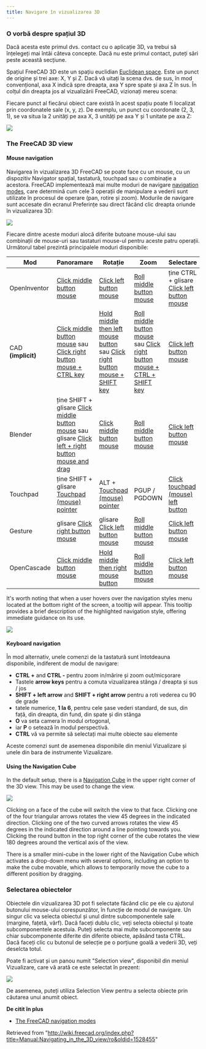 ```yaml
---
title: Navigare în vizualizarea 3D
---
```


### O vorbă despre spațiul 3D

Dacă acesta este primul dvs. contact cu o aplicație 3D, va trebui să înțelegeți mai întâi câteva concepte. Dacă nu este primul contact, puteți sări peste această secțiune.

Spațiul FreeCAD 3D este un spațiu euclidian
[Euclidean space](https://en.wikipedia.org/wiki/Euclidean_space). Este un punct de origine și trei axe: X, Y și Z. Dacă vă uitați la scena dvs. de sus, în mod convențional, axa X indică spre dreapta, axa Y spre spate și axa Z în sus. În colțul din dreapta jos al vizualizării FreeCAD, vizionați mereu scena:

Fiecare punct al fiecărui obiect care există în acest spațiu poate fi localizat prin coordonatele sale (x, y, z). De exemplu, un punct cu coordonate (2, 3, 1), se va situa la 2 unități pe axa X, 3 unități pe axa Y și 1 unitate pe axa Z:

![](/images/3dspace_coordinates.jpg)

### The FreeCAD 3D view

#### Mouse navigation

Navigarea în vizualizarea 3D FreeCAD se poate face cu un mouse, cu un dispozitiv Navigator spațial, tastatură, touchpad sau o combinație a acestora. FreeCAD implementează mai multe moduri de navigare
[navigation modes](http://www.freecadweb.org/wiki/index.php?title=Mouse_Model), care determină cum cele 3 operații de manipulare a vederii sunt utilizate în procesul de operare (pan, rotire și zoom). Modurile de navigare sunt accesate din ecranul Preferințe sau direct făcând clic dreapta oriunde în vizualizarea 3D:

![](/images/FreeCAD_022_NavigationMethod.png)

Fiecare dintre aceste moduri alocă diferite butoane mouse-ului sau combinații de mouse-uri sau tastaturi mouse-ul pentru aceste patru operații. Următorul tabel prezintă principalele moduri disponibile:

| Mod                | Panoramare                                                                                                                                                                                                                     | Rotație                                                                                                                                                                                                           | Zoom                                                                                                                                                                                                         | Selectare                                                                                            |
| ------------------ | ------------------------------------------------------------------------------------------------------------------------------------------------------------------------------------------------------------------------------ | ----------------------------------------------------------------------------------------------------------------------------------------------------------------------------------------------------------------- | ------------------------------------------------------------------------------------------------------------------------------------------------------------------------------------------------------------ | ---------------------------------------------------------------------------------------------------- |
| OpenInventor       | [Click middle button mouse](/File:Pan-mouse.svg "Click middle button mouse")                                                                                                                                                   | [Click left button mouse](/File:Select-mouse.svg "Click left button mouse")                                                                                                                                       | [Roll middle button mouse](/File:Zoom-mouse.svg "Roll middle button mouse")                                                                                                                                  | ține CTRL + glisare [Click left button mouse](/File:Select-mouse.svg "Click left button mouse")      |
| CAD **(implicit)** | [Click middle button mouse](/File:Pan-mouse.svg "Click middle button mouse") sau [Click right button mouse + CTRL key](/File:Pan-mouse-CTRL.svg "Click right button mouse + CTRL key")                                         | [Hold middle then left mouse button](/File:Rotate-mouse.svg "Hold middle then left mouse button") sau [Click right button mouse + SHIFT key](/File:Rotate-mouse-SHIFT.svg "Click right button mouse + SHIFT key") | [Roll middle button mouse](/File:Zoom-mouse.svg "Roll middle button mouse") sau [Click right button mouse + CTRL + SHIFT key](/File:Zoom-mouse-CTRL-SHIFT.svg "Click right button mouse + CTRL + SHIFT key") | [Click left button mouse](/File:Select-mouse.svg "Click left button mouse")                          |
| Blender            | ține SHIFT + glisare [Click middle button mouse](/File:Pan-mouse.svg "Click middle button mouse") sau glisare [Click left + right button mouse and drag](/File:Mouse_LMB%2BRMB.svg "Click left + right button mouse and drag") | [Click middle button mouse](/File:Pan-mouse.svg "Click middle button mouse")                                                                                                                                      | [Roll middle button mouse](/File:Zoom-mouse.svg "Roll middle button mouse")                                                                                                                                  | [Click left button mouse](/File:Select-mouse.svg "Click left button mouse")                          |
| Touchpad           | ține SHIFT + glisare [Touchpad (mouse) pointer](/File:Touchpad.png "Touchpad (mouse) pointer")                                                                                                                                 | ALT + [Touchpad (mouse) pointer](/File:Touchpad.png "Touchpad (mouse) pointer")                                                                                                                                   | PGUP / PGDOWN                                                                                                                                                                                                | [Click touchpad (mouse) left button](/File:Select-touchpad.png "Click touchpad (mouse) left button") |
| Gesture            | glisare [Click right button mouse](/File:Pan-mouse-Ctrl.svg "Click right button mouse")                                                                                                                                        | glisare [Click left button mouse](/File:Select-mouse.svg "Click left button mouse")                                                                                                                               | [Roll middle button mouse](/File:Zoom-mouse.svg "Roll middle button mouse")                                                                                                                                  | [Click left button mouse](/File:Select-mouse.svg "Click left button mouse")                          |
| OpenCascade        | [Click middle button mouse](/File:Pan-mouse.svg "Click middle button mouse")                                                                                                                                                   | [Hold middle then right mouse button](/File:Rotate-mouse-MMB%2BRMB.svg "Hold middle then right mouse button")                                                                                                     | [Roll middle button mouse](/File:Zoom-mouse.svg "Roll middle button mouse")                                                                                                                                  | [Click left button mouse](/File:Select-mouse.svg "Click left button mouse")                          |

It's worth noting that when a user hovers over the navigation styles menu located at the bottom right of the screen, a tooltip will appear. This tooltip provides a brief description of the highlighted navigation style, offering immediate guidance on its use.

![](/images/FreeCAD_022_NavigationHover.png)

#### Keyboard navigation

În mod alternativ, unele comenzi de la tastatură sunt întotdeauna disponibile, indiferent de modul de navigare:

- **CTRL +** and **CTRL -** pentru zoom in/mărire și zoom out/micșorare
- Tastele **arrow keys** pentru a comuta vizualizarea stânga / dreapta și sus / jos
- **SHIFT + left arrow** and **SHIFT + right arrow** pentru a roti vederea cu 90 de grade
- tatele numerice, **1 la 6**, pentru cele șase vederi standard, de sus, din față, din dreapta, din fund, din spate și din stânga
- **O** va seta camera în modul ortogonal,
- iar **P** o setează în modul perspectivă.
- **CTRL** vă va permite să selectați mai multe obiecte sau elemente

Aceste comenzi sunt de asemenea disponibile din meniul Vizualizare și unele din bara de instrumente Vizualizare.

#### Using the Navigation Cube

In the default setup, there is a [Navigation Cube](/Navigation_Cube "Navigation Cube") in the upper right corner of the 3D view. This may be used to change the view.

![](/images/FreeCAD_022_Cube.png)

Clicking on a face of the cube will switch the view to that face. Clicking one of the four triangular arrows rotates the view 45 degrees in the indicated direction. Clicking one of the two curved arrows rotates the view 45 degrees in the indicated direction around a line pointing towards you. Clicking the round button in the top right corner of the cube rotates the view 180 degrees around the vertical axis of the view.

There is a smaller mini-cube in the lower right of the Navigation Cube which activates a drop-down menu with several options, including an option to make the cube movable, which allows to temporarily move the cube to a different position by dragging.

### Selectarea obiectelor

Obiectele din vizualizarea 3D pot fi selectate făcând clic pe ele cu ajutorul butonului mouse-ului corespunzător, în funcție de modul de navigare. Un singur clic va selecta obiectul și unul dintre subcomponentele sale (margine, fațetă, vârf). Dacă faceți dublu clic, veți selecta obiectul și toate subcomponentele acestuia. Puteți selecta mai multe subcomponente sau chiar subcomponente diferite din diferite obiecte, apăsând tasta CTRL. Dacă faceți clic cu butonul de selecție pe o porțiune goală a vederii 3D, veți deselcta totul.

Poate fi activat și un panou numit "Selection view", disponibil din meniul Vizualizare, care vă arată ce este selectat în prezent:

![](/images/Selection_view.jpg)

De asemenea, puteți utiliza Selection View pentru a selecta obiecte prin căutarea unui anumit obiect.

**De citit în plus**

- [The FreeCAD navigation modes](/Mouse_Model "Mouse Model")

Retrieved from "<http://wiki.freecad.org/index.php?title=Manual:Navigating_in_the_3D_view/ro&oldid=1528455>"
